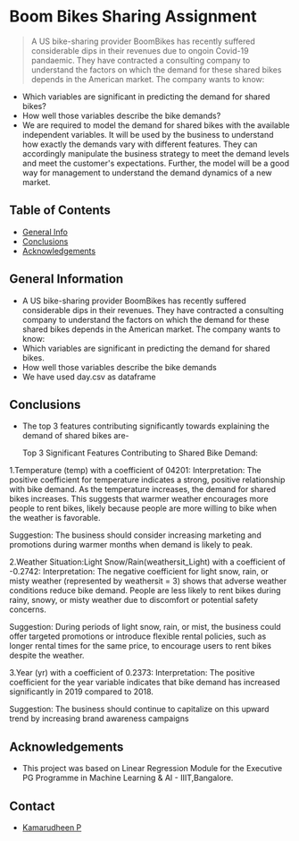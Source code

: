 # Boom Bikes Sharing Assignment
> A US bike-sharing provider BoomBikes has recently suffered considerable dips in their revenues due to ongoin Covid-19 pandaemic. They have contracted a consulting company to understand the factors on which the demand for these shared bikes depends in the American market. The company wants to know:

- Which variables are significant in predicting the demand for shared bikes?
- How well those variables describe the bike demands?
- We are required to model the demand for shared bikes with the available independent variables. It will be used by the business to understand how exactly the demands vary with different features. They can accordingly manipulate the business strategy to meet the demand levels and meet the customer's expectations. Further, the model will be a good way for management to understand the demand dynamics of a new market.



## Table of Contents
* [General Info](#general-information)
* [Conclusions](#conclusions)
* [Acknowledgements](#acknowledgements)

<!-- You can include any other section that is pertinent to your problem -->

## General Information
- A US bike-sharing provider BoomBikes has recently suffered considerable dips in their revenues. They have contracted a consulting company to understand the factors on which the demand for these shared bikes depends in the American market. The company wants to know:
- Which variables are significant in predicting the demand for shared bikes.
- How well those variables describe the bike demands
- We have used day.csv as dataframe

<!-- You don't have to answer all the questions - just the ones relevant to your project. -->

## Conclusions
- The top 3 features contributing significantly towards explaining the demand of shared bikes are-

	Top 3 Significant Features Contributing to Shared Bike Demand:

1.Temperature (temp) with a coefficient of 04201:
Interpretation: The positive coefficient for temperature indicates a strong, positive relationship with bike demand. As the temperature increases, the demand for shared bikes increases. This suggests that warmer weather encourages more people to rent bikes, likely because people are more willing to bike when the weather is favorable.

Suggestion: The business should consider increasing marketing and promotions during warmer months when demand is likely to peak.

2.Weather Situation:Light Snow/Rain(weathersit_Light) with a coefficient of -0.2742:
Interpretation: The negative coefficient for light snow, rain, or misty weather (represented by weathersit = 3) shows that adverse weather conditions reduce bike demand. People are less likely to rent bikes during rainy, snowy, or misty weather due to discomfort or potential safety concerns.

Suggestion: During periods of light snow, rain, or mist, the business could offer targeted promotions or introduce flexible rental policies, such as longer rental times for the same price, to encourage users to rent bikes despite the weather.

3.Year (yr) with a coefficient of 0.2373:
Interpretation: The positive coefficient for the year variable indicates that bike demand has increased significantly in 2019 compared to 2018.

Suggestion: The business should continue to capitalize on this upward trend by increasing brand awareness campaigns


## Acknowledgements
- This project was based on Linear Regression Module for the Executive PG Programme in Machine Learning & AI - IIIT,Bangalore.


## Contact
- <a href="https://github.com/Kamar-p/">Kamarudheen P</a>


<!-- Optional -->
<!-- ## License -->
<!-- This project is open source and available under the [... License](). -->

<!-- You don't have to include all sections - just the one's relevant to your project -->

